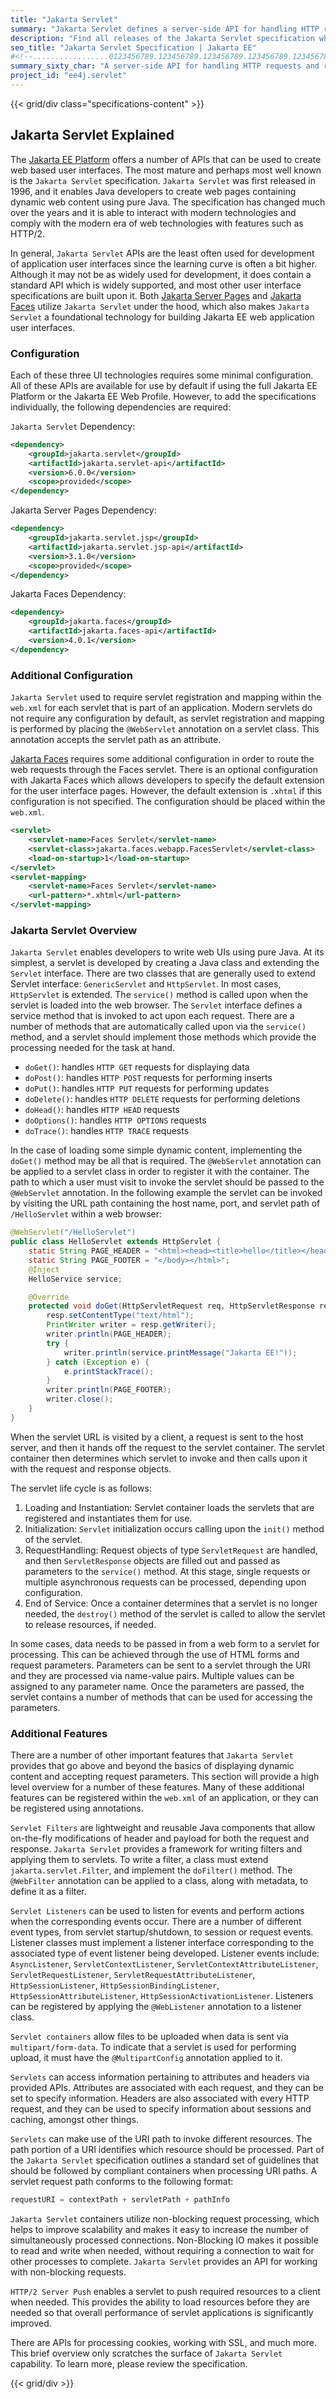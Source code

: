 ```yaml
---
title: "Jakarta Servlet"
summary: "Jakarta Servlet defines a server-side API for handling HTTP requests and responses."
description: "Find all releases of the Jakarta Servlet specification which offers a number of APIs that can be used to create web based user interfaces."
seo_title: "Jakarta Servlet Specification | Jakarta EE"
#<!--.................0123456789.123456789.123456789.123456789.123456789.123456789-->
summary_sixty_char: "A server-side API for handling HTTP requests and responses"
project_id: "ee4j.servlet"
---
```


{{< grid/div class="specifications-content" >}}

## Jakarta Servlet Explained

The [Jakarta EE Platform](/specifications/platform) offers a number of APIs that can be used to create web based user interfaces. The most mature and perhaps most well known is the `Jakarta Servlet` specification.
`Jakarta Servlet` was first released in 1996, and it enables Java developers to create web pages containing dynamic web content using pure Java.
The specification has changed much over the years and it is able to interact with modern technologies and comply with the modern era of web technologies with features such as HTTP/2.

In general, `Jakarta Servlet` APIs are the least often used for development of application user interfaces since the learning curve is often a bit higher.
Although it may not be as widely used for development, it does contain a standard API which is widely supported, and most other user interface specifications are built upon it.
Both [Jakarta Server Pages](/specifications/pages) and [Jakarta Faces](/specifications/faces) utilize `Jakarta Servlet` under the hood, which also makes `Jakarta Servlet` a foundational technology for building Jakarta EE web application user interfaces.

### Configuration

Each of these three UI technologies requires some minimal configuration. All of these APIs are available for use by default if using the full Jakarta EE Platform or the Jakarta EE Web Profile.
However, to add the specifications individually, the following dependencies are required:

`Jakarta Servlet` Dependency:

```xml
<dependency>
    <groupId>jakarta.servlet</groupId>
    <artifactId>jakarta.servlet-api</artifactId>
    <version>6.0.0</version>
    <scope>provided</scope>
</dependency>
```

Jakarta Server Pages Dependency:

```xml
<dependency>
    <groupId>jakarta.servlet.jsp</groupId>
    <artifactId>jakarta.servlet.jsp-api</artifactId>
    <version>3.1.0</version>
    <scope>provided</scope>
</dependency>
```

Jakarta Faces Dependency:

```xml
<dependency>
    <groupId>jakarta.faces</groupId>
    <artifactId>jakarta.faces-api</artifactId>
    <version>4.0.1</version>
</dependency>
```

### Additional Configuration

`Jakarta Servlet` used to require servlet registration and mapping within the `web.xml` for each servlet that is part of an application.
Modern servlets do not require any configuration by default, as servlet registration and mapping is performed by placing the `@WebServlet` annotation on a servlet class.
This annotation accepts the servlet path as an attribute.

[Jakarta Faces](/specifications/faces) requires some additional configuration in order to route the web requests through the Faces servlet.
There is an optional configuration with Jakarta Faces which allows developers to specify the default extension for the user interface pages.
However, the default extension is `.xhtml` if this configuration is not specified. The configuration should be placed within the `web.xml`.

```xml
<servlet>
    <servlet-name>Faces Servlet</servlet-name>
    <servlet-class>jakarta.faces.webapp.FacesServlet</servlet-class>
    <load-on-startup>1</load-on-startup>
</servlet>
<servlet-mapping>
    <servlet-name>Faces Servlet</servlet-name>
    <url-pattern>*.xhtml</url-pattern>
</servlet-mapping>
```

### Jakarta Servlet Overview

`Jakarta Servlet` enables developers to write web UIs using pure Java. At its simplest, a servlet is developed by creating a Java class and extending the `Servlet` interface.
There are two classes that are generally used to extend Servlet interface: `GenericServlet` and `HttpServlet`. In most cases, `HttpServlet` is extended.
The `service()` method is called upon when the servlet is loaded into the web browser. The `Servlet` interface defines a service method that is invoked to act upon each request.
There are a number of methods that are automatically called upon via the `service()` method, and a servlet should implement those methods which provide the processing needed for the task at hand.

* `doGet()`: handles `HTTP GET` requests for displaying data
* `doPost()`: handles `HTTP POST` requests for performing inserts
* `doPut()`: handles `HTTP PUT` requests for performing updates
* `doDelete()`: handles `HTTP DELETE` requests for performing deletions
* `doHead()`: handles `HTTP HEAD` requests
* `doOptions()`: handles `HTTP OPTIONS` requests
* `doTrace()`: handles `HTTP TRACE` requests

In the case of loading some simple dynamic content, implementing the `doGet()` method may be all that is required. The `@WebServlet` annotation can be applied to a servlet class in order to register it with the container.
The path to which a user must visit to invoke the servlet should be passed to the `@WebServlet` annotation.
In the following example the servlet can be invoked by visiting the URL path containing the host name, port, and servlet path of `/HelloServlet` within a web browser:

```Java
@WebServlet("/HelloServlet")
public class HelloServlet extends HttpServlet {
    static String PAGE_HEADER = "<html><head><title>hello</title></head><body>";
    static String PAGE_FOOTER = "</body></html>";
    @Inject
    HelloService service;

    @Override
    protected void doGet(HttpServletRequest req, HttpServletResponse resp) throws IOException,ServletException {
        resp.setContentType("text/html");
        PrintWriter writer = resp.getWriter();
        writer.println(PAGE_HEADER);
        try {
            writer.println(service.printMessage("Jakarta EE!"));
        } catch (Exception e) {
            e.printStackTrace();
        }
        writer.println(PAGE_FOOTER);
        writer.close();
    }
}
```

When the servlet URL is visited by a client, a request is sent to the host server, and then it hands off the request to the servlet container.
The servlet container then determines which servlet to invoke and then calls upon it with the request and response objects.  

The servlet life cycle is as follows:

1. Loading and Instantiation: Servlet container loads the servlets that are registered and instantiates them for use.
2. Initialization: `Servlet` initialization occurs calling upon the `init()` method of the servlet.
3. RequestHandling: Request objects of type `ServletRequest` are handled, and then `ServletResponse` objects are filled out and passed as parameters to the `service()` method. At this stage, single requests or multiple asynchronous requests can be processed, depending upon configuration.
4. End of Service: Once a container determines that a servlet is no longer needed, the `destroy()` method of the servlet is called to allow the servlet to release resources, if needed.

In some cases, data needs to be passed in from a web form to a servlet for processing. This can be achieved through the use of HTML forms and request parameters.
Parameters can be sent to a servlet through the URI and they are processed via name-value pairs. Multiple values can be assigned to any parameter name.
Once the parameters are passed, the servlet contains a number of methods that can be used for accessing the parameters.

### Additional Features

There are a number of other important features that `Jakarta Servlet` provides that go above and beyond the basics of displaying dynamic content and accepting request parameters.
This section will provide a high level overview for a number of these features. Many of these additional features can be registered within the `web.xml` of an application, or they can be registered using annotations.

`Servlet Filters` are lightweight and reusable Java components that allow on-the-fly modifications of header and payload for both the request and response.
`Jakarta Servlet` provides a framework for writing filters and applying them to servlets. To write a filter, a class must extend `jakarta.servlet.Filter`, and implement the `doFilter()` method.
The `@WebFilter` annotation can be applied to a class, along with metadata, to define it as a filter.

`Servlet Listeners` can be used to listen for events and perform actions when the corresponding events occur. There are a number of different event types, from servlet startup/shutdown, to session or request events.
Listener classes must implement a listener interface corresponding to the associated type of event listener being developed. Listener events include: `AsyncListener`, `ServletContextListener`,
`ServletContextAttributeListener`, `ServletRequestListener`, `ServletRequestAttributeListener`, `HttpSessionListener`, `HttpSessionBindingListener`, `HttpSessionAttributeListener`, `HttpSessionActivationListener`.
Listeners can be registered by applying the `@WebListener` annotation to a listener class.

`Servlet containers` allow files to be uploaded when data is sent via `multipart/form-data`. To indicate that a servlet is used for performing upload, it must have the `@MultipartConfig` annotation applied to it.

`Servlets` can access information pertaining to attributes and headers via provided APIs. Attributes are associated with each request, and they can be set to specify information.
Headers are also associated with every HTTP request, and they can be used to specify information about sessions and caching, amongst other things.

`Servlets` can make use of the URI path to invoke different resources. The path portion of a URI identifies which resource should be processed.
Part of the `Jakarta Servlet` specification outlines a standard set of guidelines that should be followed by compliant containers when processing URI paths.
A servlet request path conforms to the following format:

```Java
requestURI = contextPath + servletPath + pathInfo
```

`Jakarta Servlet` containers utilize non-blocking request processing, which helps to improve scalability and makes it easy to increase the number of simultaneously processed connections.
Non-Blocking IO makes it possible to read and write when needed, without requiring a connection to wait for other processes to complete. `Jakarta Servlet` provides an API for working with non-blocking requests.

`HTTP/2 Server Push` enables a servlet to push required resources to a client when needed. This provides the ability to load resources before they are needed so that overall performance of servlet applications is significantly improved.

There are APIs for processing cookies, working with SSL, and much more. This brief overview only scratches the surface of `Jakarta Servlet` capability. To learn more, please review the specification.

{{< grid/div >}}

